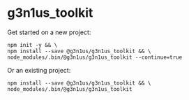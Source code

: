 # g3n1us_toolkit

Get started on a new project:

```
npm init -y && \
npm install --save @g3n1us/g3n1us_toolkit && \
node_modules/.bin/@g3n1us/g3n1us_toolkit --continue=true

```

Or an existing project:

```
npm install --save @g3n1us/g3n1us_toolkit && \
node_modules/.bin/@g3n1us/g3n1us_toolkit

```

